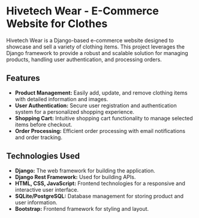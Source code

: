 # Hivetech Wear - E-Commerce Website for Clothes

Hivetech Wear is a Django-based e-commerce website designed to showcase and sell a variety of clothing items. This project leverages the Django framework to provide a robust and scalable solution for managing products, handling user authentication, and processing orders.

## Features

- **Product Management:** Easily add, update, and remove clothing items with detailed information and images.
- **User Authentication:** Secure user registration and authentication system for a personalized shopping experience.
- **Shopping Cart:** Intuitive shopping cart functionality to manage selected items before checkout.
- **Order Processing:** Efficient order processing with email notifications and order tracking.

## Technologies Used

- **Django:** The web framework for building the application.
- **Django Rest Framework:** Used for building APIs.
- **HTML, CSS, JavaScript:** Frontend technologies for a responsive and interactive user interface.
- **SQLite/PostgreSQL:** Database management for storing product and user information.
- **Bootstrap:** Frontend framework for styling and layout.

